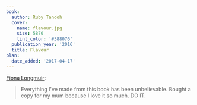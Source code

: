 ```yaml
---
book:
  author: Ruby Tandoh
  cover:
    name: flavour.jpg
    size: 5870
    tint_color: '#388076'
  publication_year: '2016'
  title: Flavour
plan:
  date_added: '2017-04-17'
---
```


[Fiona Longmuir](https://twitter.com/EscapologistFi/status/853958829515714565):

> Everything I've made from this book has been unbelievable. Bought a copy for my mum because I love it so much. DO IT.